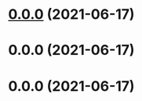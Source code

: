 # [0.0.0](https://github.com/phongcao3091998/ng-core/compare/ui-controls@0.0.3...ui-controls@null) (2021-06-17)

# 0.0.0 (2021-06-17)

# 0.0.0 (2021-06-17)

